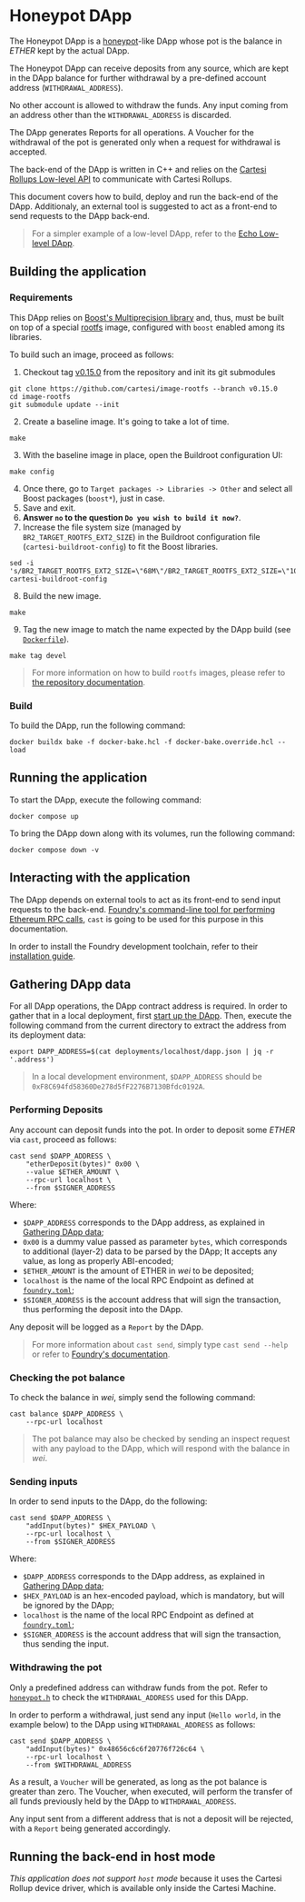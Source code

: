 # Honeypot DApp

The Honeypot DApp is a [honeypot](https://en.wikipedia.org/wiki/Honeypot_(computing))-like DApp whose pot is the balance in _ETHER_ kept by the actual DApp.

The Honeypot DApp can receive deposits from any source, which are kept in the DApp balance for further withdrawal by a pre-defined account address (`WITHDRAWAL_ADDRESS`).

No other account is allowed to withdraw the funds.
Any input coming from an address other than the `WITHDRAWAL_ADDRESS` is discarded.

The DApp generates Reports for all operations.
A Voucher for the withdrawal of the pot is generated only when a request for withdrawal is accepted.

The back-end of the DApp is written in C++ and relies on the [Cartesi Rollups Low-level API](https://github.com/cartesi/rollups-examples/tree/main/echo-low-level#low-level-api) to communicate with Cartesi Rollups.

This document covers how to build, deploy and run the back-end of the DApp.
Additionaly, an external tool is suggested to act as a front-end to send requests to the DApp back-end.

> For a simpler example of a low-level DApp, refer to the [Echo Low-level DApp](https://github.com/cartesi/rollups-examples/tree/main/echo-low-level).

## Building the application

### Requirements

This DApp relies on [Boost's Multiprecision library](https://www.boost.org/doc/libs/1_73_0/libs/multiprecision/doc/html/boost_multiprecision/intro.html) and, thus, must be built on top of a special [rootfs](https://github.com/cartesi/image-rootfs) image, configured with `boost` enabled among its libraries.

To build such an image, proceed as follows:

1. Checkout tag [v0.15.0](https://github.com/cartesi-corp/image-rootfs/tree/v0.15.0) from the repository and init its git submodules

```shell
git clone https://github.com/cartesi/image-rootfs --branch v0.15.0
cd image-rootfs
git submodule update --init
```

2. Create a baseline image. It's going to take a lot of time.

```shell
make
```

3. With the baseline image in place, open the Buildroot configuration UI:

```shell
make config
```

4. Once there, go to `Target packages -> Libraries -> Other` and select all Boost packages (`boost*`), just in case.
5. Save and exit.
6. **Answer `no` to the question `Do you wish to build it now?`**.
7. Increase the file system size (managed by `BR2_TARGET_ROOTFS_EXT2_SIZE`) in the Buildroot configuration file (`cartesi-buildroot-config`) to fit the Boost libraries.

```shell
sed -i 's/BR2_TARGET_ROOTFS_EXT2_SIZE=\"68M\"/BR2_TARGET_ROOTFS_EXT2_SIZE=\"100M\"/g' cartesi-buildroot-config
```

8. Build the new image.

```shell
make
```

9. Tag the new image to match the name expected by the DApp build (see [`Dockerfile`](./Dockerfile)).

```shell
make tag devel
```

> For more information on how to build `rootfs` images, please refer to [the repository documentation](https://github.com/cartesi/image-rootfs).

### Build

To build the DApp, run the following command:

```shell
docker buildx bake -f docker-bake.hcl -f docker-bake.override.hcl --load
```

## Running the application

To start the DApp, execute the following command:

```shell
docker compose up
```

To bring the DApp down along with its volumes, run the following command:

```shell
docker compose down -v
```

## Interacting with the application

The DApp depends on external tools to act as its front-end to send input requests to the back-end.
[Foundry's command-line tool for performing Ethereum RPC calls](https://book.getfoundry.sh/cast/), `cast` is going to be used for this purpose in this documentation.

In order to install the Foundry development toolchain, refer to their [installation guide](https://book.getfoundry.sh/getting-started/installation).

## Gathering DApp data

For all DApp operations, the DApp contract address is required.
In order to gather that in a local deployment, first [start up the DApp](./#running-the-application).
Then, execute the following command from the current directory to extract the address from its deployment data:

```shell
export DAPP_ADDRESS=$(cat deployments/localhost/dapp.json | jq -r '.address')
```

> In a local development environment, `$DAPP_ADDRESS` should be `0xF8C694fd58360De278d5fF2276B7130Bfdc0192A`.

### Performing Deposits

Any account can deposit funds into the pot.
In order to deposit some _ETHER_ via `cast`, proceed as follows:

```shell
cast send $DAPP_ADDRESS \
    "etherDeposit(bytes)" 0x00 \
    --value $ETHER_AMOUNT \
    --rpc-url localhost \
    --from $SIGNER_ADDRESS
```

Where:

- `$DAPP_ADDRESS` corresponds to the DApp address, as explained in [Gathering DApp data](#gathering-dapp-data);
- `0x00` is a dummy value passed as parameter `bytes`, which corresponds to additional (layer-2) data to be parsed by the DApp;
It accepts any value, as long as properly ABI-encoded;
- `$ETHER_AMOUNT` is the amount of ETHER in _wei_ to be deposited;
-  `localhost` is the name of the local RPC Endpoint as defined at [`foundry.toml`](./foundry.toml);
- `$SIGNER_ADDRESS` is the account address that will sign the transaction, thus performing the deposit into the DApp.

Any deposit will be logged as a `Report` by the DApp.

> For more information about `cast send`, simply type `cast send --help` or refer to [Foundry's documentation](https://book.getfoundry.sh/reference/cast/cast-send).

### Checking the pot balance

To check the balance in _wei_, simply send the following command:

```shell
cast balance $DAPP_ADDRESS \
    --rpc-url localhost
```

> The pot balance may also be checked by sending an inspect request with any payload to the DApp, which will respond with the balance in _wei_.

### Sending inputs

In order to send inputs to the DApp, do the following:

```shell
cast send $DAPP_ADDRESS \
    "addInput(bytes)" $HEX_PAYLOAD \
    --rpc-url localhost \
    --from $SIGNER_ADDRESS
```

Where:

- `$DAPP_ADDRESS` corresponds to the DApp address, as explained in [Gathering DApp data](#gathering-dapp-data);
- `$HEX_PAYLOAD` is an hex-encoded payload, which is mandatory, but will be ignored by the DApp;
-  `localhost` is the name of the local RPC Endpoint as defined at [`foundry.toml`](./foundry.toml);
- `$SIGNER_ADDRESS` is the account address that will sign the transaction, thus sending the input.

### Withdrawing the pot

Only a predefined address can withdraw funds from the pot. Refer to [`honeypot.h`](./honeypot.h) to check the `WITHDRAWAL_ADDRESS` used for this DApp.

In order to perform a withdrawal, just send any input (`Hello world`, in the example below) to the DApp using `WITHDRAWAL_ADDRESS`  as follows:

```shell
cast send $DAPP_ADDRESS \
    "addInput(bytes)" 0x48656c6c6f20776f726c64 \
    --rpc-url localhost \
    --from $WITHDRAWAL_ADDRESS
```

As a result, a `Voucher` will be generated, as long as the pot balance is greater than zero.
The Voucher, when executed, will perform the transfer of all funds previously held by the DApp to `WITHDRAWAL_ADDRESS`.

Any input sent from a different address that is not a deposit will be rejected, with a `Report` being generated accordingly.

## Running the back-end in host mode

*This application does not support `host` mode* because it uses the Cartesi Rollup device driver, which is available only inside the Cartesi Machine.
